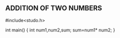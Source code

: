 
## ADDITION OF TWO NUMBERS
#include<studo.h>
  
  int main()
  {
     int num1,num2,sum;
     sum=num1* num2;
  }
